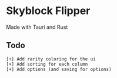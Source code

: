 # Skyblock Flipper
Made with Tauri and Rust

## Todo
```
[+] Add rarity coloring for the ui
[+] Add sorting for each column
[+] Add options (and saving for options)
```